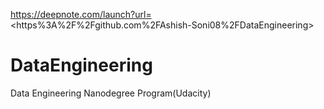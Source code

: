 https://deepnote.com/launch?url=<https%3A%2F%2Fgithub.com%2FAshish-Soni08%2FDataEngineering>

[<ProgressiveImage src="https%3A%2F%2Fgithub.com%2FAshish-Soni08%2FDataEngineering%2Fblob%2Fmain%2FRelational_Data_Models%2FLesson%25202%2520Exercise%25201%2520Creating%2520Normalized%2520Tables.ipynb">](/static/buttons/view-in-deepnote.svg)

# DataEngineering
Data Engineering Nanodegree Program(Udacity)
